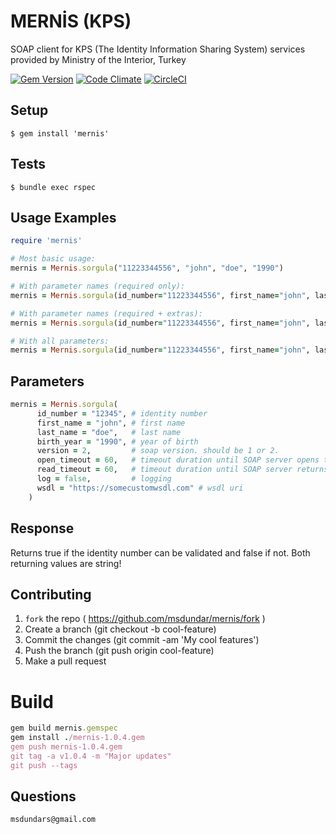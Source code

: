 # MERNİS (KPS)

SOAP client for KPS (The Identity Information Sharing System) services provided by Ministry of the Interior, Turkey

[![Gem Version](https://badge.fury.io/rb/mernis.svg)](http://badge.fury.io/rb/mernis)
[![Code Climate](https://codeclimate.com/github/msdundar/mernis/badges/gpa.svg)](https://codeclimate.com/github/msdundar/mernis)
[![CircleCI](https://circleci.com/gh/msdundar/mernis.svg?style=svg)](https://circleci.com/gh/msdundar/mernis)

## Setup

```
$ gem install 'mernis'
```

## Tests

```
$ bundle exec rspec
```

## Usage Examples

```ruby
require 'mernis'

# Most basic usage:
mernis = Mernis.sorgula("11223344556", "john", "doe", "1990")

# With parameter names (required only):
mernis = Mernis.sorgula(id_number="11223344556", first_name="john", last_name="doe", birth_year="1990")

# With parameter names (required + extras):
mernis = Mernis.sorgula(id_number="11223344556", first_name="john", last_name="doe", birth_year="1990", version = 2, log = false)

# With all parameters:
mernis = Mernis.sorgula(id_number="11223344556", first_name="john", last_name="doe", birth_year="1990", version = 2, open_timeout = 60, read_timeout = 60, log = false, wsdl = "https://somecustomwsdl.com" )

```

## Parameters

```ruby
mernis = Mernis.sorgula(
      id_number = "12345", # identity number
      first_name = "john", # first name
      last_name = "doe",   # last name
      birth_year = "1990", # year of birth
      version = 2,         # soap version. should be 1 or 2.
      open_timeout = 60,   # timeout duration until SOAP server opens the connection. in seconds.
      read_timeout = 60,   # timeout duration until SOAP server returns response. in seconds.
      log = false,         # logging
      wsdl = "https://somecustomwsdl.com" # wsdl uri
    )
```

## Response

Returns true if the identity number can be validated and false if not. Both returning values are string!

## Contributing

1. `fork` the repo ( https://github.com/msdundar/mernis/fork )
2. Create a branch (git checkout -b cool-feature)
3. Commit the changes (git commit -am 'My cool features')
4. Push the branch (git push origin cool-feature)
5. Make a pull request

# Build

```ruby
gem build mernis.gemspec
gem install ./mernis-1.0.4.gem
gem push mernis-1.0.4.gem
git tag -a v1.0.4 -m "Major updates"
git push --tags
```

## Questions

```
msdundars@gmail.com
```
